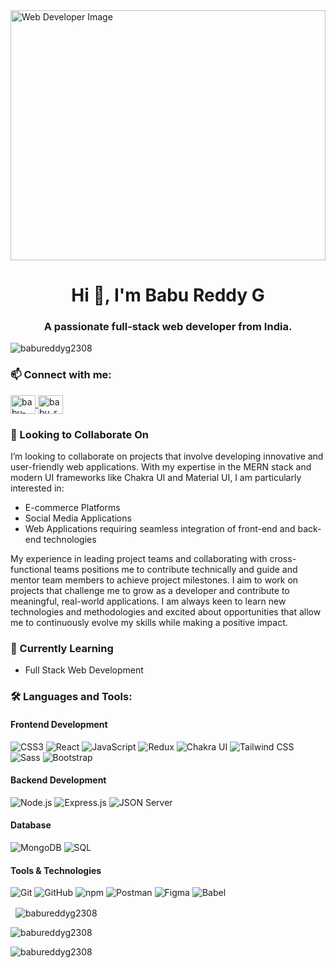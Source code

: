 <!-- Profile Image -->
<img src="https://assets.bitdegree.org/online-learning-platforms/storage/media/2018/08/what-is-a-web-developer.jpg" alt="Web Developer Image" height="400px" width="100%"/>

<!-- Introduction -->
<h1 align="center">Hi 👋, I'm Babu Reddy G</h1>
<h3 align="center">A passionate full-stack web developer from India.</h3>

<!-- Profile Views -->
<p align="left">
  <img src="https://komarev.com/ghpvc/?username=babureddyg2308&label=Profile%20views&color=0e75b6&style=flat" alt="babureddyg2308" />
</p>

<!-- Connect with Me -->
<h3 align="left"> 📫 Connect with me:</h3>
<p align="left">
  <a href="https://linkedin.com/in/babu-reddy-g" target="_blank">
    <img align="center" src="https://raw.githubusercontent.com/rahuldkjain/github-profile-readme-generator/master/src/images/icons/Social/linked-in-alt.svg" alt="babu-reddy-g" height="30" width="40" />
  </a>
  <a href="https://www.leetcode.com/babu_reddy_g_23" target="_blank">
    <img align="center" src="https://raw.githubusercontent.com/rahuldkjain/github-profile-readme-generator/master/src/images/icons/Social/leet-code.svg" alt="babu_reddy_g_23" height="30" width="40" />
  </a>
</p>

<!-- Collaboration Section -->
<h3>💞️ Looking to Collaborate On</h3>
<p>
I’m looking to collaborate on projects that involve developing innovative and user-friendly web applications. With my expertise in the MERN stack and modern UI frameworks like Chakra UI and Material UI, I am particularly interested in:
</p>
<ul>
  <li>E-commerce Platforms</li>
  <li>Social Media Applications</li>
  <li>Web Applications requiring seamless integration of front-end and back-end technologies</li>
</ul>
<p>
My experience in leading project teams and collaborating with cross-functional teams positions me to contribute technically and guide and mentor team members to achieve project milestones. I aim to work on projects that challenge me to grow as a developer and contribute to meaningful, real-world applications. I am always keen to learn new technologies and methodologies and excited about opportunities that allow me to continuously evolve my skills while making a positive impact.
</p>

<!-- Currently Learning Section -->
<h3>🌱 Currently Learning</h3>
<ul>
  <li>Full Stack Web Development</li>
</ul>

<!-- Languages and Tools -->
<h3 align="left"> 🛠️ Languages and Tools:</h3>

<!-- Frontend Development -->
<h4>Frontend Development</h4>
<p>
  <img src="https://img.shields.io/badge/CSS3-1572B6?style=for-the-badge&logo=css3&logoColor=white" alt="CSS3" />
  <img src="https://img.shields.io/badge/React-61DAFB?style=for-the-badge&logo=react&logoColor=black" alt="React" />
  <img src="https://img.shields.io/badge/JavaScript-F7DF1E?style=for-the-badge&logo=javascript&logoColor=black" alt="JavaScript" />
  <img src="https://img.shields.io/badge/Redux-764ABC?style=for-the-badge&logo=redux&logoColor=white" alt="Redux" />
  <img src="https://img.shields.io/badge/Chakra--UI-319795?style=for-the-badge&logo=chakra-ui&logoColor=white" alt="Chakra UI" />
  <img src="https://img.shields.io/badge/Tailwind_CSS-38B2AC?style=for-the-badge&logo=tailwind-css&logoColor=white" alt="Tailwind CSS" />
  <img src="https://img.shields.io/badge/Sass-CC6699?style=for-the-badge&logo=sass&logoColor=white" alt="Sass" />
  <img src="https://img.shields.io/badge/Bootstrap-563D7C?style=for-the-badge&logo=bootstrap&logoColor=white" alt="Bootstrap" />
</p>

<!-- Backend Development -->
<h4>Backend Development</h4>
<p>
  <img src="https://img.shields.io/badge/Node.js-339933?style=for-the-badge&logo=node.js&logoColor=white" alt="Node.js" />
  <img src="https://img.shields.io/badge/Express.js-000000?style=for-the-badge&logo=express&logoColor=white" alt="Express.js" />
  <img src="https://img.shields.io/badge/JSON_Server-000000?style=for-the-badge&logo=json&logoColor=white" alt="JSON Server" />
</p>

<!-- Databases -->
<h4>Database</h4>
<p>
  <img src="https://img.shields.io/badge/MongoDB-47A248?style=for-the-badge&logo=mongodb&logoColor=white" alt="MongoDB" />
  <img src="https://img.shields.io/badge/SQL-4479A1?style=for-the-badge&logo=sql&logoColor=white" alt="SQL" />
</p>

<!-- Tools & Technologies -->
<h4>Tools & Technologies</h4>
<p>
  <img src="https://img.shields.io/badge/Git-F05032?style=for-the-badge&logo=git&logoColor=white" alt="Git" />
  <img src="https://img.shields.io/badge/GitHub-181717?style=for-the-badge&logo=github&logoColor=white" alt="GitHub" />
  <img src="https://img.shields.io/badge/npm-CB3837?style=for-the-badge&logo=npm&logoColor=white" alt="npm" />
  <img src="https://img.shields.io/badge/Postman-FF6C37?style=for-the-badge&logo=postman&logoColor=white" alt="Postman" />
  <img src="https://img.shields.io/badge/Figma-F24E1E?style=for-the-badge&logo=figma&logoColor=white" alt="Figma" />
  <img src="https://img.shields.io/badge/Babel-F9DC3E?style=for-the-badge&logo=babel&logoColor=black" alt="Babel" />
</p>

<!-- GitHub Stats -->
<p>&nbsp;
  <img align="center" src="https://github-readme-stats.vercel.app/api?username=babureddyg2308&show_icons=true&locale=en" alt="babureddyg2308" />
</p>
<p>
  <img align="center" src="https://github-readme-streak-stats.herokuapp.com/?user=babureddyg2308&" alt="babureddyg2308" />
</p>
<p>
  <img align="left" src="https://github-readme-stats.vercel.app/api/top-langs?username=babureddyg2308&show_icons=true&locale=en&layout=compact" alt="babureddyg2308" />
</p>
